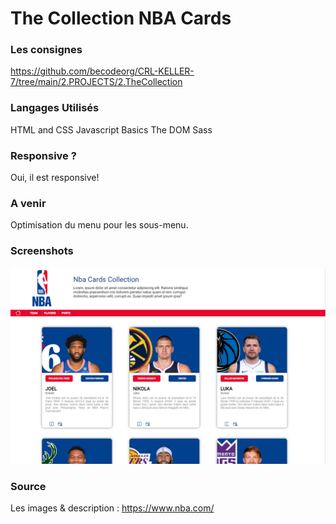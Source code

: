 <h1>The Collection NBA Cards</h2>

<h3>Les consignes</h3>
<a href="https://github.com/becodeorg/CRL-KELLER-7/tree/main/2.PROJECTS/2.TheCollection">https://github.com/becodeorg/CRL-KELLER-7/tree/main/2.PROJECTS/2.TheCollection</a>

<h3>Langages Utilisés</h3>
<p>
    HTML and CSS
    Javascript Basics
    The DOM
    Sass
</p>

<h3>Responsive ?</h3>

<p>
    Oui, il est responsive!
</p>

<h3>A venir</h3>
<p>
    Optimisation du menu pour les sous-menu.
</p>

<h3>Screenshots</h3>

<img src="projetCapture.png">

<h3>Source</h3>
<p>
    Les images & description : <a href="https://www.nba.com/">https://www.nba.com/</a>
</p>
